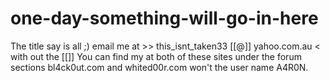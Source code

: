 one-day-something-will-go-in-here
=================================
The title say is all ;)
email me at >> this_isnt_taken33 [[@]] yahoo.com.au < with out the [[]]
You can find my at both of these sites under the forum sections bl4ck0ut.com and whited00r.com won't the user name A4R0N.
